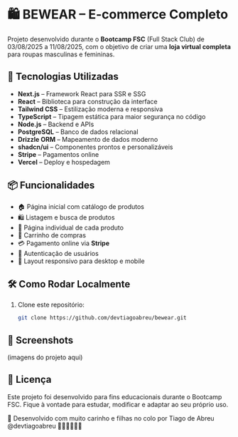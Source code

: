 # 🛍️ BEWEAR – E-commerce Completo

Projeto desenvolvido durante o **Bootcamp FSC** (Full Stack Club) de 03/08/2025 a 11/08/2025, com o objetivo de criar uma **loja virtual completa** para roupas masculinas e femininas.

## 🚀 Tecnologias Utilizadas

- **Next.js** – Framework React para SSR e SSG  
- **React** – Biblioteca para construção da interface  
- **Tailwind CSS** – Estilização moderna e responsiva  
- **TypeScript** – Tipagem estática para maior segurança no código  
- **Node.js** – Backend e APIs  
- **PostgreSQL** – Banco de dados relacional  
- **Drizzle ORM** – Mapeamento de dados moderno  
- **shadcn/ui** – Componentes prontos e personalizáveis  
- **Stripe** – Pagamentos online  
- **Vercel** – Deploy e hospedagem  

## 📦 Funcionalidades

- 🏠 Página inicial com catálogo de produtos  
- 🛍️ Listagem e busca de produtos  
- 📄 Página individual de cada produto  
- 🛒 Carrinho de compras  
- 💳 Pagamento online via **Stripe**  
- 🔑 Autenticação de usuários  
- 📱 Layout responsivo para desktop e mobile  

## 🛠️ Como Rodar Localmente

1. Clone este repositório:
   ```bash
   git clone https://github.com/devtiagoabreu/bewear.git

## 📸 Screenshots

(imagens do projeto aqui)

## 📜 Licença

Este projeto foi desenvolvido para fins educacionais durante o Bootcamp FSC.
Fique à vontade para estudar, modificar e adaptar ao seu próprio uso.

💖 Desenvolvido com muito carinho e filhas no colo por Tiago de Abreu @devtiagoabreu 👨‍💻👧👧👧✨


